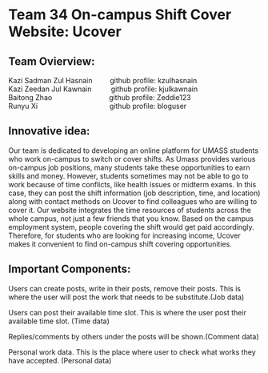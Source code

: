 # Team 34 On-campus Shift Cover Website: Ucover

## Team Ovierview:  
Kazi Sadman Zul Hasnain&ensp;&ensp;&ensp;&ensp;&ensp;github profile: kzulhasnain  
Kazi Zeedan Jul Kawnain&ensp;&ensp;&ensp;&ensp;&ensp;&nbsp;github profile: kjulkawnain  
Baitong Zhao  &emsp;&emsp;&emsp;&emsp;&emsp;&emsp;&ensp;&ensp;&nbsp;&nbsp;	 github profile: Zeddie123	  
Runyu Xi&ensp;&ensp;&ensp;&ensp;&ensp;&ensp;&ensp;&ensp;&ensp;&ensp;&ensp;&ensp;&ensp;&ensp;&ensp;&ensp;&ensp;&ensp;&ensp;&ensp;&nbsp;github profile: bloguser


## Innovative idea:  
Our team is dedicated to developing an online platform for UMASS students who work on-campus to switch or cover shifts. As Umass provides various on-campus job positions, many students take these opportunities to earn skills and money. However, students sometimes may not be able to go to work because of time conflicts, like health issues or midterm exams. In this case, they can post the shift information (job description, time, and location) along with contact methods on Ucover to find colleagues who are willing to cover it. Our website integrates the time resources of students across the whole campus, not just a few friends that you know. Based on the campus employment system, people covering the shift would get paid accordingly. Therefore, for students who are looking for increasing income, Ucover makes it convenient to find on-campus shift covering opportunities.

## Important Components: 

Users can create posts, write in their posts, remove their posts. This is where the user will post the work that needs to be substitute.(Job data)

Users can post their available time slot. This is where the user post their available time slot. (Time data)

Replies/comments by others under the posts will be shown.(Comment data)

Personal work data. This is the place where user to check what works they have accepted. (Personal data) 
